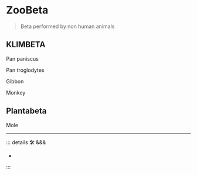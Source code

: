 # ZooBeta

> Beta performed by non human animals

## KLIMBETA

Pan paniscus

Pan troglodytes

Gibbon

Monkey

## Plantabeta

Mole

---

<!-- =================================================== -->
<!-- =================================================== -->
<!-- =================================================== -->
<!-- =================================================== -->
<!-- =================================================== -->
::: details 🛠 <dev>&&&</dev>

-

:::
